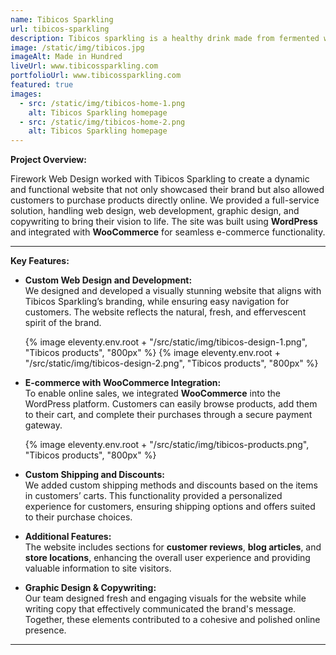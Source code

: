```yaml
---
name: Tibicos Sparkling
url: tibicos-sparkling
description: Tibicos sparkling is a healthy drink made from fermented water kefir grains. It is a natural probiotic drink that is rich in vitamins and minerals.
image: /static/img/tibicos.jpg
imageAlt: Made in Hundred
liveUrl: www.tibicossparkling.com
portfolioUrl: www.tibicossparkling.com
featured: true
images:
  - src: /static/img/tibicos-home-1.png
    alt: Tibicos Sparkling homepage
  - src: /static/img/tibicos-home-2.png
    alt: Tibicos Sparkling homepage
---
```


**Project Overview:**

Firework Web Design worked with Tibicos Sparkling to create a dynamic and functional website that not only showcased their brand but also allowed customers to purchase products directly online. We provided a full-service solution, handling web design, web development, graphic design, and copywriting to bring their vision to life. The site was built using **WordPress** and integrated with **WooCommerce** for seamless e-commerce functionality.

---

**Key Features:**

- **Custom Web Design and Development:**  
  We designed and developed a visually stunning website that aligns with Tibicos Sparkling’s branding, while ensuring easy navigation for customers. The website reflects the natural, fresh, and effervescent spirit of the brand.

  {% image eleventy.env.root + "/src/static/img/tibicos-design-1.png", "Tibicos products", "800px" %}
  {% image eleventy.env.root + "/src/static/img/tibicos-design-2.png", "Tibicos products", "800px" %}

- **E-commerce with WooCommerce Integration:**  
  To enable online sales, we integrated **WooCommerce** into the WordPress platform. Customers can easily browse products, add them to their cart, and complete their purchases through a secure payment gateway.

  {% image eleventy.env.root + "/src/static/img/tibicos-products.png", "Tibicos products", "800px" %}

- **Custom Shipping and Discounts:**  
  We added custom shipping methods and discounts based on the items in customers’ carts. This functionality provided a personalized experience for customers, ensuring shipping options and offers suited to their purchase choices.

- **Additional Features:**  
  The website includes sections for **customer reviews**, **blog articles**, and **store locations**, enhancing the overall user experience and providing valuable information to site visitors.

- **Graphic Design & Copywriting:**  
  Our team designed fresh and engaging visuals for the website while writing copy that effectively communicated the brand's message. Together, these elements contributed to a cohesive and polished online presence.

---
